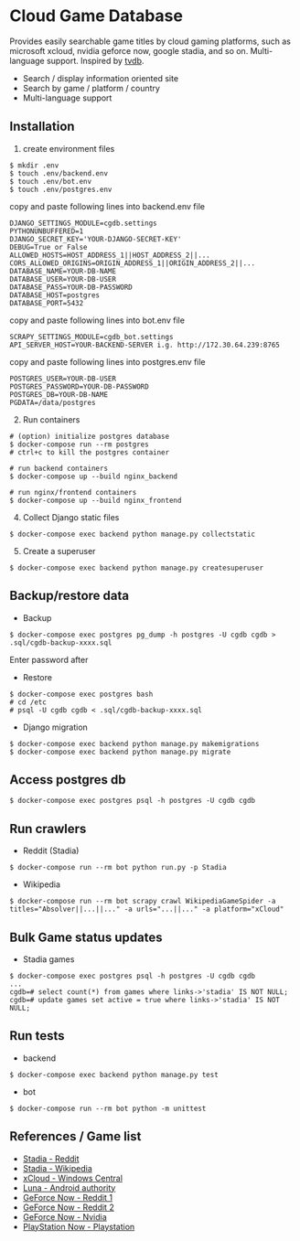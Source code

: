 # Cloud Game Database

Provides easily searchable game titles by cloud gaming platforms, such as microsoft xcloud, nvidia geforce now, google stadia, and so on. Multi-language support. Inspired by [tvdb](http://thetvdb.com).

- Search / display information oriented site
- Search by game / platform / country
- Multi-language support

## Installation

1. create environment files
```
$ mkdir .env
$ touch .env/backend.env
$ touch .env/bot.env
$ touch .env/postgres.env
```
copy and paste following lines into backend.env file
```
DJANGO_SETTINGS_MODULE=cgdb.settings
PYTHONUNBUFFERED=1
DJANGO_SECRET_KEY='YOUR-DJANGO-SECRET-KEY'
DEBUG=True or False
ALLOWED_HOSTS=HOST_ADDRESS_1||HOST_ADDRESS_2||...
CORS_ALLOWED_ORIGINS=ORIGIN_ADDRESS_1||ORIGIN_ADDRESS_2||...
DATABASE_NAME=YOUR-DB-NAME
DATABASE_USER=YOUR-DB-USER
DATABASE_PASS=YOUR-DB-PASSWORD
DATABASE_HOST=postgres
DATABASE_PORT=5432
```
copy and paste following lines into bot.env file
```
SCRAPY_SETTINGS_MODULE=cgdb_bot.settings
API_SERVER_HOST=YOUR-BACKEND-SERVER i.g. http://172.30.64.239:8765
```
copy and paste following lines into postgres.env file
```
POSTGRES_USER=YOUR-DB-USER
POSTGRES_PASSWORD=YOUR-DB-PASSWORD
POSTGRES_DB=YOUR-DB-NAME
PGDATA=/data/postgres
```
2. Run containers
```
# (option) initialize postgres database
$ docker-compose run --rm postgres
# ctrl+c to kill the postgres container

# run backend containers
$ docker-compose up --build nginx_backend

# run nginx/frontend containers
$ docker-compose up --build nginx_frontend
```
4. Collect Django static files
```
$ docker-compose exec backend python manage.py collectstatic
```
5. Create a superuser
```
$ docker-compose exec backend python manage.py createsuperuser
```

## Backup/restore data
- Backup
```
$ docker-compose exec postgres pg_dump -h postgres -U cgdb cgdb > .sql/cgdb-backup-xxxx.sql
```
Enter password after

- Restore
```
$ docker-compose exec postgres bash
# cd /etc
# psql -U cgdb cgdb < .sql/cgdb-backup-xxxx.sql
```

- Django migration
```
$ docker-compose exec backend python manage.py makemigrations
$ docker-compose exec backend python manage.py migrate
```

## Access postgres db
```
$ docker-compose exec postgres psql -h postgres -U cgdb cgdb
```

## Run crawlers
- Reddit (Stadia)
```
$ docker-compose run --rm bot python run.py -p Stadia
```
- Wikipedia
```
$ docker-compose run --rm bot scrapy crawl WikipediaGameSpider -a titles="Absolver||...||..." -a urls="...||..." -a platform="xCloud"
```

## Bulk Game status updates
- Stadia games
```
$ docker-compose exec postgres psql -h postgres -U cgdb cgdb
...
cgdb=# select count(*) from games where links->'stadia' IS NOT NULL;
cgdb=# update games set active = true where links->'stadia' IS NOT NULL;
```

## Run tests
- backend
```
$ docker-compose exec backend python manage.py test
```
- bot
```
$ docker-compose run --rm bot python -m unittest
```

## References / Game list
- [Stadia - Reddit](https://www.reddit.com/r/Stadia/wiki/index)
- [Stadia - Wikipedia](https://en.wikipedia.org/wiki/List_of_Stadia_games)
- [xCloud - Windows Central](https://www.windowscentral.com/xbox-project-xcloud-games-list)
- [Luna - Android authority](https://www.androidauthority.com/amazon-luna-1170676/)
- [GeForce Now - Reddit 1](http://gfngames.tk/)
- [GeForce Now - Reddit 2](https://geforcenow-games.com/)
- [GeForce Now - Nvidia](https://www.nvidia.com/en-us/geforce-now/games/)
- [PlayStation Now - Playstation](https://www.playstation.com/en-ca/ps-now/ps-now-games/#all-ps-now-games)
